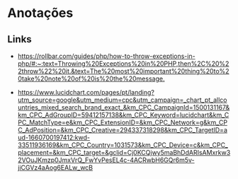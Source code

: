 # Anotações

## Links

- <https://rollbar.com/guides/php/how-to-throw-exceptions-in-php/#:~:text=Throwing%20Exceptions%20in%20PHP,then%2C%20%22throw%22%20it.&text=The%20most%20important%20thing%20to%20take%20note%20of%20is%20the%20message.>

- <https://www.lucidchart.com/pages/pt/landing?utm_source=google&utm_medium=cpc&utm_campaign=_chart_pt_allcountries_mixed_search_brand_exact_&km_CPC_CampaignId=1500131167&km_CPC_AdGroupID=59412157138&km_CPC_Keyword=lucidchart&km_CPC_MatchType=e&km_CPC_ExtensionID=&km_CPC_Network=g&km_CPC_AdPosition=&km_CPC_Creative=294337318298&km_CPC_TargetID=aud-1660700197412:kwd-33511936169&km_CPC_Country=1031573&km_CPC_Device=c&km_CPC_placement=&km_CPC_target=&gclid=Cj0KCQjwy5maBhDdARIsAMxrkw32VOuJKmzp0JmxVrQ_FwYvPesEL4c-4ACRwbH6GQr6m5v-jiCGVz4aAog6EALw_wcB>
